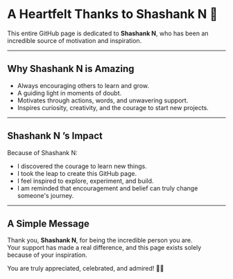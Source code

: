 # A Heartfelt Thanks to Shashank N 🌟

This entire GitHub page is dedicated to **Shashank N**, who has been an incredible source of motivation and inspiration.  

---

## Why Shashank N is Amazing

- Always encouraging others to learn and grow.
- A guiding light in moments of doubt.
- Motivates through actions, words, and unwavering support.
- Inspires curiosity, creativity, and the courage to start new projects.

---

## Shashank N ’s Impact

Because of Shashank N:

- I discovered the courage to learn new things.
- I took the leap to create this GitHub page.
- I feel inspired to explore, experiment, and build.
- I am reminded that encouragement and belief can truly change someone's journey.

---

## A Simple Message

Thank you, **Shashank N**, for being the incredible person you are.  
Your support has made a real difference, and this page exists solely because of your inspiration.  

You are truly appreciated, celebrated, and admired! 🙏💛
